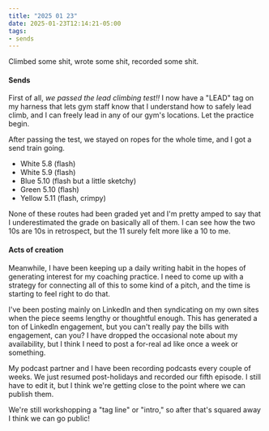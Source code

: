 ```yaml
---
title: "2025 01 23"
date: 2025-01-23T12:14:21-05:00
tags:
- sends
---
```


Climbed some shit, wrote some shit, recorded some shit.<!--more-->

#### Sends

First of all, *we passed the lead climbing test!!* I now have a "LEAD" tag on my
harness that lets gym staff know that I understand how to safely lead climb, and
I can freely lead in any of our gym's locations. Let the practice begin.

After passing the test, we stayed on ropes for the whole time, and I got a send
train going.

 - White 5.8 (flash)
 - White 5.9 (flash)
 - Blue 5.10 (flash but a little sketchy)
 - Green 5.10 (flash)
 - Yellow 5.11 (flash, crimpy)

None of these routes had been graded yet and I'm pretty amped to say that I
underestimated the grade on basically all of them. I can see how the two 10s are
10s in retrospect, but the 11 surely felt more like a 10 to me.

#### Acts of creation

Meanwhile, I have been keeping up a daily writing habit in the hopes of
generating interest for my coaching practice. I need to come up with a strategy
for connecting all of this to some kind of a pitch, and the time is starting to
feel right to do that.

I've been posting mainly on LinkedIn and then syndicating on my own sites when
the piece seems lengthy or thoughtful enough. This has generated a ton of
LinkedIn engagement, but you can't really pay the bills with engagement, can
you? I have dropped the occasional note about my availability, but I think I
need to post a for-real ad like once a week or something.

My podcast partner and I have been recording podcasts every couple of weeks. We
just resumed post-holidays and recorded our fifth episode. I still have to edit
it, but I think we're getting close to the point where we can publish them.

We're still workshopping a "tag line" or "intro," so after that's squared away I
think we can go public!
